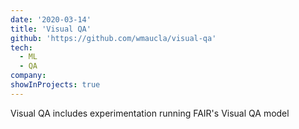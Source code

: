 ```yaml
---
date: '2020-03-14'
title: 'Visual QA'
github: 'https://github.com/wmaucla/visual-qa'
tech:
  - ML
  - QA
company:
showInProjects: true
---
```


Visual QA includes experimentation running FAIR's Visual QA model
